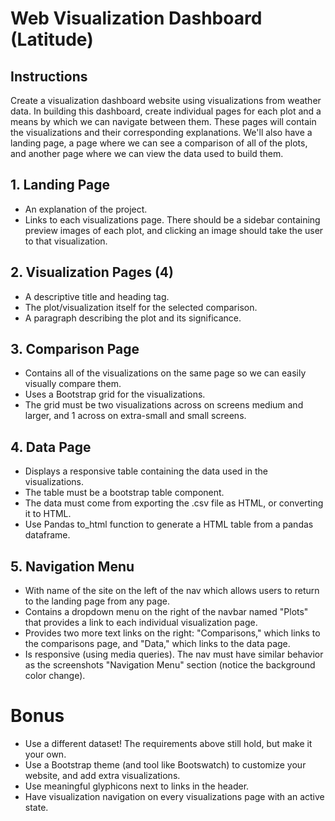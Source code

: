 # Web Visualization Dashboard (Latitude)

## Instructions
Create a visualization dashboard website using visualizations from weather data. In building this dashboard, create individual pages for each plot and a means by which we can navigate between them. These pages will contain the visualizations and their corresponding explanations. We'll also have a landing page, a page where we can see a comparison of all of the plots, and another page where we can view the data used to build them.

## 1. Landing Page
* An explanation of the project.
* Links to each visualizations page. There should be a sidebar containing preview images of each plot, and clicking an image should take the user to that visualization.

## 2. Visualization Pages (4)
* A descriptive title and heading tag.
* The plot/visualization itself for the selected comparison.
* A paragraph describing the plot and its significance.

## 3. Comparison Page
* Contains all of the visualizations on the same page so we can easily visually compare them.
* Uses a Bootstrap grid for the visualizations.
* The grid must be two visualizations across on screens medium and larger, and 1 across on extra-small and small screens.

## 4. Data Page
* Displays a responsive table containing the data used in the visualizations.
* The table must be a bootstrap table component.
* The data must come from exporting the .csv file as HTML, or converting it to HTML. 
* Use Pandas to_html function to generate a HTML table from a pandas dataframe.

## 5. Navigation Menu
* With name of the site on the left of the nav which allows users to return to the landing page from any page.
* Contains a dropdown menu on the right of the navbar named "Plots" that provides a link to each individual visualization page.
* Provides two more text links on the right: "Comparisons," which links to the comparisons page, and "Data," which links to the data page.
* Is responsive (using media queries). The nav must have similar behavior as the screenshots "Navigation Menu" section (notice the background color change).

# Bonus
* Use a different dataset! The requirements above still hold, but make it your own.
* Use a Bootstrap theme (and tool like Bootswatch) to customize your website, and add extra visualizations.
* Use meaningful glyphicons next to links in the header.
* Have visualization navigation on every visualizations page with an active state.
